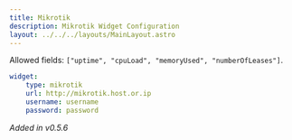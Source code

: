 ```yaml
---
title: Mikrotik
description: Mikrotik Widget Configuration
layout: ../../../layouts/MainLayout.astro
---
```


Allowed fields: `["uptime", "cpuLoad", "memoryUsed", "numberOfLeases"]`.

```yaml
widget:
    type: mikrotik
    url: http://mikrotik.host.or.ip
    username: username
    password: password
```

*Added in v0.5.6*

